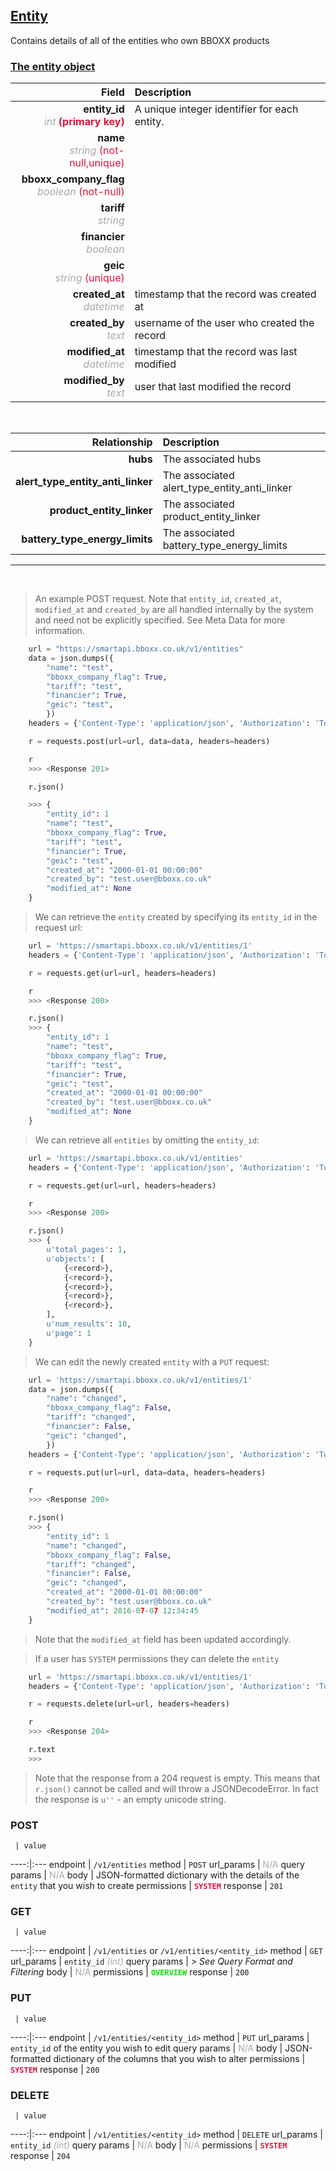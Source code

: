 ## <u>Entity</u>
Contains details of all of the entities who own BBOXX products


### <u>The entity object</u>

Field | Description
------:|:------------
__entity_id__ <br><font color="DarkGray">_int_</font> <font color="Crimson">__(primary key)__</font> | A unique integer identifier for each entity.
__name__ <br><font color="DarkGray">_string_</font> <font color="Crimson">(not-null,unique)</font> | 
__bboxx_company_flag__ <br><font color="DarkGray">_boolean_</font> <font color="Crimson">(not-null)</font> | 
__tariff__ <br><font color="DarkGray">_string_</font> <font color="Crimson"></font> | 
__financier__ <br><font color="DarkGray">_boolean_</font> <font color="Crimson"></font> | 
__geic__ <br><font color="DarkGray">_string_</font> <font color="Crimson">(unique)</font> | 
__created_at__  <br><font color="DarkGray">_datetime_</font> | timestamp that the record was created at
__created_by__  <br><font color="DarkGray">_text_</font>| username of the user who created the record
__modified_at__ <br><font color="DarkGray">_datetime_</font>| timestamp that the record was last modified
__modified_by__ <br><font color="DarkGray">_text_</font>| user that last modified the record

<br>

Relationship | Description
-------------:|:------------
__hubs__ | The associated hubs
__alert_type_entity_anti_linker__ | The associated alert_type_entity_anti_linker
__product_entity_linker__ | The associated product_entity_linker
__battery_type_energy_limits__ | The associated battery_type_energy_limits


<hr>
<br>

> An example POST request. Note that `entity_id`, `created_at`, `modified_at` and `created_by` are all handled internally by the system and need not be explicitly specified. See Meta Data for more information.

```python
    url = "https://smartapi.bboxx.co.uk/v1/entities"
    data = json.dumps({
		"name": "test",
		"bboxx_company_flag": True,
		"tariff": "test",
		"financier": True,
		"geic": "test",
		})
    headers = {'Content-Type': 'application/json', 'Authorization': 'Token token=A_VALID_TOKEN'}

    r = requests.post(url=url, data=data, headers=headers)

    r
    >>> <Response 201>

    r.json()

    >>> {
		"entity_id": 1
		"name": "test",
		"bboxx_company_flag": True,
		"tariff": "test",
		"financier": True,
		"geic": "test",
		"created_at": "2000-01-01 00:00:00"
		"created_by": "test.user@bboxx.co.uk"
		"modified_at": None
	}
```

> We can retrieve the `entity` created by specifying its `entity_id` in the request url:

```python
    url = 'https://smartapi.bboxx.co.uk/v1/entities/1'
    headers = {'Content-Type': 'application/json', 'Authorization': 'Token token=A_VALID_TOKEN'}

    r = requests.get(url=url, headers=headers)

    r
    >>> <Response 200>

    r.json()
    >>> {
		"entity_id": 1
		"name": "test",
		"bboxx_company_flag": True,
		"tariff": "test",
		"financier": True,
		"geic": "test",
		"created_at": "2000-01-01 00:00:00"
		"created_by": "test.user@bboxx.co.uk"
		"modified_at": None
	}
```

> We can retrieve all `entities` by omitting the `entity_id`:

```python
    url = 'https://smartapi.bboxx.co.uk/v1/entities'
    headers = {'Content-Type': 'application/json', 'Authorization': 'Token token=A_VALID_TOKEN'}

    r = requests.get(url=url, headers=headers)

    r
    >>> <Response 200>

    r.json()
    >>> {
        u'total_pages': 1,
        u'objects': [
            {<record>},
            {<record>},
            {<record>},
            {<record>},
            {<record>},
        ],
        u'num_results': 10,
        u'page': 1
    }
```

> We can edit the newly created `entity` with a `PUT` request:

```python
    url = 'https://smartapi.bboxx.co.uk/v1/entities/1'
    data = json.dumps({
		"name": "changed",
		"bboxx_company_flag": False,
		"tariff": "changed",
		"financier": False,
		"geic": "changed",
		})
    headers = {'Content-Type': 'application/json', 'Authorization': 'Token token=A_VALID_TOKEN'}

    r = requests.put(url=url, data=data, headers=headers)

    r
    >>> <Response 200>

    r.json()
    >>> {
		"entity_id": 1
		"name": "changed",
		"bboxx_company_flag": False,
		"tariff": "changed",
		"financier": False,
		"geic": "changed",
		"created_at": "2000-01-01 00:00:00"
		"created_by": "test.user@bboxx.co.uk"
		"modified_at": 2016-07-07 12:34:45
	}
```
> Note that the `modified_at` field has been updated accordingly.

> If a user has `SYSTEM` permissions they can delete the `entity`

```python
    url = 'https://smartapi.bboxx.co.uk/v1/entities/1'
    headers = {'Content-Type': 'application/json', 'Authorization': 'Token token=A_VALID_TOKEN'}

    r = requests.delete(url=url, headers=headers)

    r
    >>> <Response 204>

    r.text
    >>>
```
> Note that the response from a 204 request is empty. This means that `r.json()` cannot be called and will throw a JSONDecodeError. In fact the response is `u''` - an empty unicode string.



### POST
     | value
 ----:|:---
endpoint | `/v1/entities`
method | `POST`
url_params | <font color="DarkGray">N/A</font>
query params | <font color="DarkGray">N/A</font>
body | JSON-formatted dictionary with the details of the `entity` that you wish to create
permissions | <font color="Crimson">__`SYSTEM`__</font>
response | `201`

### GET
     | value
 ----:|:---
endpoint | `/v1/entities` or `/v1/entities/<entity_id>`
method | `GET`
url_params | `entity_id` <font color="DarkGray">_(int)_</font>
query params | *> See Query Format and Filtering*
body | <font color="DarkGray">N/A</font>
permissions | <font color="Jade">__`OVERVIEW`__</font>
response | `200`

### PUT
     | value
 ----:|:---
endpoint | `/v1/entities/<entity_id>`
method | `PUT`
url_params | `entity_id` of the entity you wish to edit
query params | <font color="DarkGray">N/A</font>
body | JSON-formatted dictionary of the columns that you wish to alter
permissions | <font color="Crimson">__`SYSTEM`__</font>
response | `200`

### DELETE
     | value
 ----:|:---
endpoint | `/v1/entities/<entity_id>`
method | `DELETE`
url_params | `entity_id` <font color="DarkGray">_(int)_</font>
query params | <font color="DarkGray">N/A</font>
body | <font color="DarkGray">N/A</font>
permissions | <font color="Crimson">__`SYSTEM`__</font>
response | `204`

    